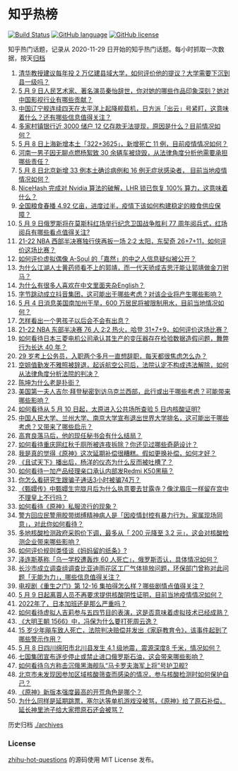 # 知乎热榜
[![Build Status](https://github.com/ToWeLong/zhihu-hot-questions/workflows/CI/badge.svg)](https://github.com/ToWeLong/zhihu-hot-questions/actions)
[![GitHub language](https://img.shields.io/badge/language-golang-orange.svg)](https://golang.org/)
[![GitHub license](https://img.shields.io/github/license/ToWeLong/zhihu-hot-questions)](https://github.com/ToWeLong/zhihu-hot-questions/blob/main/LICENSE)

知乎热门话题，记录从 2020-11-29 日开始的知乎热门话题。每小时抓取一次数据，按天[归档](./archives)

<!-- BEGIN -->

1. [清华教授建议每年投 2 万亿建县域大学，如何评价他的提议？大学需要下沉到县一级吗？](https://www.zhihu.com/question/531762392)
1. [5 月 9 日人民艺术家、著名演员秦怡辞世，你对她的哪些作品印象深刻？她对中国影视行业有哪些贡献？](https://www.zhihu.com/question/531935902)
1. [中国辽宁舰连续四天在太平洋上起降舰载机，日方派「出云」号紧盯，这意味着什么？还有哪些信息值得关注？](https://www.zhihu.com/question/531879762)
1. [多家村镇银行近 3000 储户 12 亿存款无法提现，原因是什么？目前情况如何？](https://www.zhihu.com/question/531842561)
1. [5 月 8 日上海新增本土「322+3625」，新增死亡 11 例，目前疫情情况如何？](https://www.zhihu.com/question/531936143)
1. [河南一男子因无聊点燃杨絮致 30 余辆车被烧毁，从法律角度分析他需要承担哪些责任？](https://www.zhihu.com/question/531934538)
1. [5 月 8 日北京新增 33 例本土确诊病例和 16 例无症状感染者， 目前当地疫情情况如何？](https://www.zhihu.com/question/531935796)
1. [NiceHash 完成对 Nvidia 算法的破解，LHR 锁已恢复 100% 算力，这意味着什么？](https://www.zhihu.com/question/531830487)
1. [全国粮食春播 4.92 亿亩，进度过半，疫情下该如何构建稳定的粮食供应保障？](https://www.zhihu.com/question/531822698)
1. [5 月 9 日俄罗斯将在莫斯科红场举行纪念卫国战争胜利 77 周年阅兵式，红场阅兵有哪些看点值得关注?](https://www.zhihu.com/question/531937490)
1. [21-22 NBA 西部半决赛独行侠再扳一场 2:2 太阳，东契奇 26+7+11，如何评价这场比赛？](https://www.zhihu.com/question/531932045)
1. [如何评价虚拟偶像 A-Soul 的「嘉然」的中之人信息疑似被公开？](https://www.zhihu.com/question/531882531)
1. [为什么江湖人士黄药师看不上的郭靖，而一代天骄成吉思汗能让郭靖做金刀驸马？](https://www.zhihu.com/question/530449335)
1. [为什么有很多人喜欢在中文里面夹杂English？](https://www.zhihu.com/question/19582937)
1. [字节跳动成立抖音集团，这可能出于哪些考虑？对该企业将产生哪些影响？](https://www.zhihu.com/question/531840938)
1. [5 月 4 日消息美国南加州干旱，600 万居民将被限制用水，目前当地情况如何？](https://www.zhihu.com/question/531570412)
1. [怎样看出一个男孩子以后会不会有出息？](https://www.zhihu.com/question/531144023)
1. [21-22 NBA 东部半决赛 76 人 2:2 热火，哈登 31+7+9，如何评价这场比赛？](https://www.zhihu.com/question/531936533)
1. [如何看待日本三菱电机公司承认其生产的变压器存在检验数据造假问题，舞弊行为长达 40 年？](https://www.zhihu.com/question/531938490)
1. [29 岁考上公务员，入职两个多月一直想辞职，每天都很焦虑怎么办？](https://www.zhihu.com/question/531678355)
1. [空姐值勤发不雅照被辞退，起诉航空公司后，法院认定不构成违法解除，如何从法律角度分析法院的判决？](https://www.zhihu.com/question/530941844)
1. [陈坤为什么老是扑街？](https://www.zhihu.com/question/445017809)
1. [美国第一夫人吉尔·拜登秘密到访乌克兰西部，此行或出于哪些考虑？可能带来哪些影响？](https://www.zhihu.com/question/531907459)
1. [如何看待从 5 月 10 日起，太原进入公共场所查验 5 日内核酸证明?](https://www.zhihu.com/question/531824582)
1. [中国人民大学、兰州大学、南京大学宣布退出世界大学排名，这可能出于哪些考虑？又带来了哪些启示？](https://www.zhihu.com/question/531781676)
1. [高育良落马后，他的现任秘书会有什么结局？](https://www.zhihu.com/question/432975332)
1. [如何看待重庆网红秋千厕所被连夜拆除？你还见过哪些奇葩设计？](https://www.zhihu.com/question/531598713)
1. [我是真的觉得《原神》这次延期补偿很糟糕。假如更换补偿，如何才好？](https://www.zhihu.com/question/531825314)
1. [《且试天下》播出后，杨洋的仪态为什么反而被吐槽了？](https://www.zhihu.com/question/531219833)
1. [如何看待一加产品经理亲口承认内部发Redmi K50黑稿？](https://www.zhihu.com/question/531808849)
1. [你怎么看研究生跟骗子通话3小时被骗74万？](https://www.zhihu.com/question/531805745)
1. [《甄嬛传》中甄嬛生完胧月后为什么执意要去甘露寺？像沈眉庄一样留在宫中不理皇上不行吗？](https://www.zhihu.com/question/413982186)
1. [如何看待《原神》私服流行的现象？](https://www.zhihu.com/question/531266095)
1. [警方回应民警用胶带绑缚精神病人是「因疫情封控有暴力行为，家属现场同意」，对此你如何看待？](https://www.zhihu.com/question/531722035)
1. [多地核酸检测政府采购价下调，最多从「 200 元降至 3.2 元」，这会对核酸检测企业带来哪些影响？](https://www.zhihu.com/question/531952277)
1. [如何评价规则类怪谈《妈妈留的纸条》?](https://www.zhihu.com/question/513248329)
1. [泽连斯基称「乌一学校遭轰炸 60 人死亡」，俄罗斯否认，具体情况如何？](https://www.zhihu.com/question/531937623)
1. [长沙市成立调查组调查比亚迪雨花区工厂气体排放问题，环保部门曾称对此问题「无能为力」，哪些信息值得关注？](https://www.zhihu.com/question/531863687)
1. [电视剧《重生之门》第 12-16 集拍得怎么样？哪些剧情点值得关注？](https://www.zhihu.com/question/531331111)
1. [5 月 9 日起离蓉人员不再要求提供核酸阴性证明，目前当地疫情情况如何？](https://www.zhihu.com/question/531936038)
1. [2022年了，日本加班还是那么严重吗？](https://www.zhihu.com/question/530157617)
1. [如何看待虚拟人吉莉参与五四节目的表演，这是否意味着虚拟技术已经成熟？](https://www.zhihu.com/question/531902448)
1. [《大明王朝 1566》中，冯保为什么要打死周云逸？](https://www.zhihu.com/question/301299335)
1. [15 岁少年飚车致人死亡，法院判决赔偿并发出《家庭教育令》，该事件起到了哪些警示作用？](https://www.zhihu.com/question/531645417)
1. [5 月 8 日四川绵阳市北川县发生 4.1 级地震，震源深度8 千米，情况如何？](https://www.zhihu.com/question/531896625)
1. [七国集团宣布逐步停止或禁止进口俄罗斯石油，这会带来哪些影响？](https://www.zhihu.com/question/531949020)
1. [如何看待乌方称击沉俄黑海舰队“马卡罗夫海军上将”号护卫舰?](https://www.zhihu.com/question/531659066)
1. [北京市未发现因参加区域核酸筛查而感染的情况，参与核酸检测时如何保护自己？](https://www.zhihu.com/question/531878598)
1. [《原神》新版本强度最高的开荒角色是哪个？](https://www.zhihu.com/question/530028439)
1. [为什么同样是延期跳票，塞尔达等单机游戏没被骂，《原神》给了原石补偿，延长神里池子给大家攒原石还会被骂？](https://www.zhihu.com/question/531722587)

<!-- END -->

历史归档 [./archives](./archives)


### License
[zhihu-hot-questions](https://github.com/towelong/zhihu-hot-questions) 的源码使用 MIT License 发布。